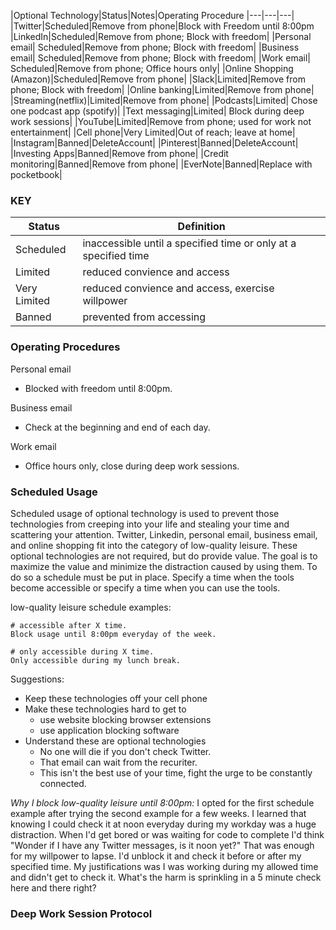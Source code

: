 |Optional Technology|Status|Notes|Operating Procedure
|---|---|---|
|Twitter|Scheduled|Remove from phone|Block with Freedom until 8:00pm
|LinkedIn|Scheduled|Remove from phone; Block with freedom|
|Personal email| Scheduled|Remove from phone; Block with freedom|
|Business email| Scheduled|Remove from phone; Block with freedom|
|Work email| Scheduled|Remove from phone; Office hours only|
|Online Shopping (Amazon)|Scheduled|Remove from phone|
|Slack|Limited|Remove from phone; Block with freedom|
|Online banking|Limited|Remove from phone|
|Streaming(netflix)|Limited|Remove from phone|
|Podcasts|Limited| Chose one podcast app (spotify)|
|Text messaging|Limited| Block during deep work sessions|
|YouTube|Limited|Remove from phone; used for work not entertainment|
|Cell phone|Very Limited|Out of reach; leave at home|
|Instagram|Banned|DeleteAccount|
|Pinterest|Banned|DeleteAccount|
|Investing Apps|Banned|Remove from phone|
|Credit monitoring|Banned|Remove from phone|
|EverNote|Banned|Replace with pocketbook|

### KEY

|Status|Definition|
|---|---|
|Scheduled| inaccessible until a specified time or only at a specified time|
|Limited| reduced convience and access|
|Very Limited| reduced convience and access, exercise willpower|
|Banned| prevented from accessing|

### Operating Procedures

Personal email
   
   * Blocked with freedom until 8:00pm.
   
Business email
   
   * Check at the beginning and end of each day.
   
Work email
   
   * Office hours only, close during deep work sessions.

### Scheduled Usage

Scheduled usage of optional technology is used to prevent those technologies from creeping into your life and stealing your time and scattering your attention. Twitter, Linkedin, personal email, business email, and online shopping fit into the category of low-quality leisure. These optional technologies are not required, but do provide value. The goal is to maximize the value and minimize the distraction caused by using them. To do so a schedule must be put in place. Specify a time when the tools become accessible or specify a time when you can use the tools.

low-quality leisure schedule examples:
```
# accessible after X time.
Block usage until 8:00pm everyday of the week.

# only accessible during X time.
Only accessible during my lunch break. 
```

Suggestions:
* Keep these technologies off your cell phone
* Make these technologies hard to get to
    * use website blocking browser extensions
    * use application blocking software
* Understand these are optional technologies
    * No one will die if you don't check Twitter.
    * That email can wait from the recuriter.
    * This isn't the best use of your time, fight the urge to be constantly connected.

_Why I block low-quality leisure until 8:00pm:_ I opted for the first schedule example after trying the second example for a few weeks. I learned that knowing I could check it at noon everyday during my workday was a huge distraction. When I'd get bored or was waiting for code to complete I'd think "Wonder if I have any Twitter messages, is it noon yet?" That was enough for my willpower to lapse. I'd unblock it and check it before or after my specified time. My justifications was I was working during my allowed time and didn't get to check it. What's the harm is sprinkling in a 5 minute check here and there right?

### Deep Work Session Protocol


